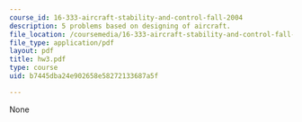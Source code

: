 ```yaml
---
course_id: 16-333-aircraft-stability-and-control-fall-2004
description: 5 problems based on designing of aircraft.
file_location: /coursemedia/16-333-aircraft-stability-and-control-fall-2004/b7445dba24e902658e58272133687a5f_hw3.pdf
file_type: application/pdf
layout: pdf
title: hw3.pdf
type: course
uid: b7445dba24e902658e58272133687a5f

---
```

None